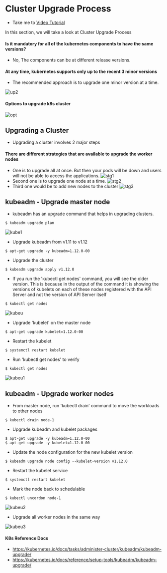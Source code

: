 # Cluster Upgrade Process
  - Take me to [Video Tutorial](https://kodekloud.com/courses/1378608/lectures/31704402)

In this section, we will take a look at Cluster Upgrade Process

  #### Is it mandatory for all of the kubernetes components to have the same versions?
- No, The components can be at different release versions.

#### At any time, kubernetes supports only up to the recent 3 minor versions
- The recommended approach is to upgrade one minor version at a time.

![up2](../../images/up2.PNG)

#### Options to upgrade k8s cluster

![opt](../../images/opt.PNG)

## Upgrading a Cluster
- Upgrading a cluster involves 2 major steps

#### There are different strategies that are available to upgrade the worker nodes
- One is to upgrade all at once. But then your pods will be down and users will not be able to access the applications.
![stg1](../../images/stg1.PNG)
- Second one is to upgrade one node at a time.
![stg2](../../images/stg2.PNG)
- Third one would be to add new nodes to the cluster
![stg3](../../images/stg3.PNG)

## kubeadm - Upgrade master node
- kubeadm has an upgrade command that helps in upgrading clusters.
```
$ kubeadm upgrade plan
```
![kube1](../../images/kube1.png)

- Upgrade kubeadm from v1.11 to v1.12
```
$ apt-get upgrade -y kubeadm=1.12.0-00
```
- Upgrade the cluster
```
$ kubeadm upgrade apply v1.12.0
```
- If you run the 'kubectl get nodes' command, you will see the older version. This is because in the output of the command it is showing the versions of kubelets on each of these nodes registered with the API Server and not the version of API Server itself  
```
$ kubectl get nodes
```

![kubeu](../../images/kubeu.PNG)

- Upgrade 'kubelet' on the master node
```
$ apt-get upgrade kubelet=1.12.0-00
```
- Restart the kubelet
```
$ systemctl restart kubelet
```
- Run 'kubectl get nodes' to verify
```
$ kubectl get nodes
```

![kubeu1](../../images/kubeu1.PNG)

## kubeadm - Upgrade worker nodes

- From master node, run 'kubectl drain' command to move the workloads to other nodes
```
$ kubectl drain node-1
```
- Upgrade kubeadm and kubelet packages
```
$ apt-get upgrade -y kubeadm=1.12.0-00
$ apt-get upgrade -y kubelet=1.12.0-00
```
- Update the node configuration for the new kubelet version
```
$ kubeadm upgrade node config --kubelet-version v1.12.0
```
- Restart the kubelet service
```
$ systemctl restart kubelet
```
- Mark the node back to schedulable
```
$ kubectl uncordon node-1
```

![kubeu2](../../images/kubeu2.PNG)

- Upgrade all worker nodes in the same way

![kubeu3](../../images/kubeu3.PNG)


#### K8s Reference Docs
- https://kubernetes.io/docs/tasks/administer-cluster/kubeadm/kubeadm-upgrade/
- https://kubernetes.io/docs/reference/setup-tools/kubeadm/kubeadm-upgrade/
